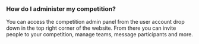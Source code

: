 ### How do I administer my competition?

You can access the competition admin panel from the user account drop down in 
the top right corner of the website. From there you can invite people to your 
competition, manage teams, message participants and more.
